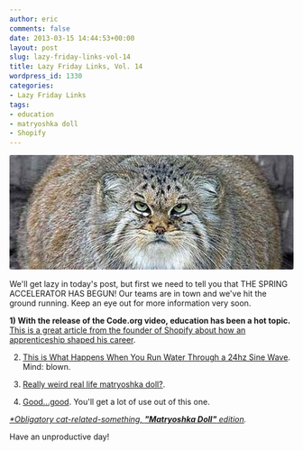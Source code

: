 ```yaml
---
author: eric
comments: false
date: 2013-03-15 14:44:53+00:00
layout: post
slug: lazy-friday-links-vol-14
title: Lazy Friday Links, Vol. 14
wordpress_id: 1330
categories:
- Lazy Friday Links
tags:
- education
- matryoshka doll
- Shopify
---
```


<img src="/images/blog/2013/03/gopher-tiger-cat.jpg" style="border-radius: 3px;">

We'll get lazy in today's post, but first we need to tell you that THE SPRING ACCELERATOR HAS BEGUN! Our teams are in town and we've hit the ground running. Keep an eye out for more information very soon. 

<!-- more -->

**1) With the release of the Code.org video, education has been a hot topic.** [This is a great article from the founder of Shopify about how an apprenticeship shaped his career](http://tobi.lutke.com/the-apprentice-programmer). 

2) [This is What Happens When You Run Water Through a 24hz Sine Wave](http://www.thisiscolossal.com/2013/03/this-is-what-happens-when-you-run-water-through-a-24hz-sine-wave/). Mind: blown.

3) [Really weird real life matryoshka doll?](https://gimmebar-assets.s3.amazonaws.com/511e8f918a9bd.gif).

4) [Good...good](https://gimmebar.com/view/5139532b29ca156217000000). You'll get a lot of use out of this one.

_[*Obligatory cat-related-something, **"Matryoshka Doll"** edition](http://2.bp.blogspot.com/-wGlS23fNleU/TbuqV7sbU_I/AAAAAAAABA8/EX6CDUQUevA/s1600/Picture+15.png)._

Have an unproductive day! 
